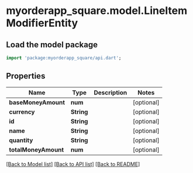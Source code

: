 # myorderapp_square.model.LineItemModifierEntity

## Load the model package
```dart
import 'package:myorderapp_square/api.dart';
```

## Properties
Name | Type | Description | Notes
------------ | ------------- | ------------- | -------------
**baseMoneyAmount** | **num** |  | [optional] 
**currency** | **String** |  | [optional] 
**id** | **String** |  | [optional] 
**name** | **String** |  | [optional] 
**quantity** | **String** |  | [optional] 
**totalMoneyAmount** | **num** |  | [optional] 

[[Back to Model list]](../README.md#documentation-for-models) [[Back to API list]](../README.md#documentation-for-api-endpoints) [[Back to README]](../README.md)


